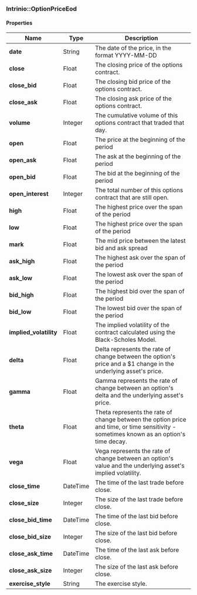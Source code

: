 

[//]: # (CLASS:Intrinio::OptionPriceEod)

[//]: # (KIND:object)

### Intrinio::OptionPriceEod

#### Properties

[//]: # (START_DEFINITION)

Name | Type | Description
------------ | ------------- | -------------
**date** | String | The date of the price, in the format YYYY-MM-DD &nbsp;
**close** | Float | The closing price of the options contract. &nbsp;
**close_bid** | Float | The closing bid price of the options contract. &nbsp;
**close_ask** | Float | The closing ask price of the options contract. &nbsp;
**volume** | Integer | The cumulative volume of this options contract that traded that day. &nbsp;
**open** | Float | The price at the beginning of the period &nbsp;
**open_ask** | Float | The ask at the beginning of the period &nbsp;
**open_bid** | Float | The bid at the beginning of the period &nbsp;
**open_interest** | Integer | The total number of this options contract that are still open. &nbsp;
**high** | Float | The highest price over the span of the period &nbsp;
**low** | Float | The highest price over the span of the period &nbsp;
**mark** | Float | The mid price between the latest bid and ask spread &nbsp;
**ask_high** | Float | The highest ask over the span of the period &nbsp;
**ask_low** | Float | The lowest ask over the span of the period &nbsp;
**bid_high** | Float | The highest bid over the span of the period &nbsp;
**bid_low** | Float | The lowest bid over the span of the period &nbsp;
**implied_volatility** | Float | The implied volatility of the contract calculated using the Black-Scholes Model. &nbsp;
**delta** | Float | Delta represents the rate of change between the option&#39;s price and a $1 change in the underlying asset&#39;s price. &nbsp;
**gamma** | Float | Gamma represents the rate of change between an option&#39;s delta and the underlying asset&#39;s price. &nbsp;
**theta** | Float | Theta represents the rate of change between the option price and time, or time sensitivity - sometimes known as an option&#39;s time decay. &nbsp;
**vega** | Float | Vega represents the rate of change between an option&#39;s value and the underlying asset&#39;s implied volatility. &nbsp;
**close_time** | DateTime | The time of the last trade before close. &nbsp;
**close_size** | Integer | The size of the last trade before close. &nbsp;
**close_bid_time** | DateTime | The time of the last bid before close. &nbsp;
**close_bid_size** | Integer | The size of the last bid before close. &nbsp;
**close_ask_time** | DateTime | The time of the last ask before close. &nbsp;
**close_ask_size** | Integer | The size of the last ask before close. &nbsp;
**exercise_style** | String | The exercise style. &nbsp;

[//]: # (END_DEFINITION)



